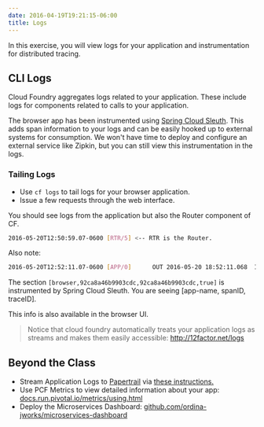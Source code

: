 ```yaml
---
date: 2016-04-19T19:21:15-06:00
title: Logs
---
```


In this exercise, you will view logs for your application and instrumentation for distributed tracing.

## CLI Logs

Cloud Foundry aggregates logs related to your application.  These include logs for components related to calls to your application.

The browser app has been instrumented using <a href="http://cloud.spring.io/spring-cloud-sleuth/" target="_blank">Spring Cloud Sleuth</a>.  This adds span information to your logs and can be easily hooked up to external systems for consumption.  We won't have time to deploy and configure an external service like Zipkin, but you can still view this instrumentation in the logs.

### Tailing Logs

* Use `cf logs` to tail logs for your browser application.
* Issue a few requests through the web interface.

You should see logs from the application but also the Router component of CF.

```sh
2016-05-20T12:50:59.07-0600 [RTR/5] <-- RTR is the Router.
```

Also note:

```sh
2016-05-20T12:52:11.07-0600 [APP/0]      OUT 2016-05-20 18:52:11.068  INFO [browser,92ca8a46b9903cdc,92ca8a46b9903cdc,true]
```

The section `[browser,92ca8a46b9903cdc,92ca8a46b9903cdc,true]` is instrumented by Spring Cloud Sleuth.  You are seeing [app-name, spanID, traceID].

This info is also available in the browser UI.

> Notice that cloud foundry automatically treats your application logs as streams and makes them easily accessible: http://12factor.net/logs


## Beyond the Class

* Stream Application Logs to <a href="https://papertrailapp.com" target="_blank">Papertrail</a> via <a href="https://docs.cloudfoundry.org/devguide/services/log-management-thirdparty-svc.html" target="_blank">these instructions.</a>
* Use PCF Metrics to view detailed information about your app: <a href="http://docs.run.pivotal.io/metrics/using.html" target="_blank">docs.run.pivotal.io/metrics/using.html</a>
* Deploy the Microservices Dashboard: <a href="https://github.com/ordina-jworks/microservices-dashboard" target="_blank">github.com/ordina-jworks/microservices-dashboard</a>
<!-- * Use <a href="http://start.spring.io" target="_blank">start.spring.io</a> to generate a zipkin server.  <a href="https://spring.io/blog/2016/02/15/distributed-tracing-with-spring-cloud-sleuth-and-spring-cloud-zipkin" target="_blank">Deploy it to CF </a> and hook it up to your microservices. -->
